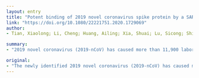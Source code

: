 ```yaml
---
layout: entry
title: "Potent binding of 2019 novel coronavirus spike protein by a SARS coronavirus-specific human monoclonal antibody"
link: "https://doi.org/10.1080/22221751.2020.1729069"
author:
- Tian, Xiaolong; Li, Cheng; Huang, Ailing; Xia, Shuai; Lu, Sicong; Shi, Zhengli; Lu, Lu; Jiang, Shibo; Yang, Zhenlin; Wu, Yanling; Ying, Tianlei

summary:
- "2019 novel coronavirus (2019-nCoV) has caused more than 11,900 laboratory-confirmed human infections, including 259 deaths. There is no specific antiviral treatment or vaccine. It is urgent to assess the cross-reactivity of anti-SARS CoV antibodies. CR3022 may have the potential to be developed as candidate therapeutics, alone or in combination with other neutralizing antibodies, for the prevention and treatment of 2019-NCoV infections."

original:
- "The newly identified 2019 novel coronavirus (2019-nCoV) has caused more than 11,900 laboratory-confirmed human infections, including 259 deaths, posing a serious threat to human health. Currently, however, there is no specific antiviral treatment or vaccine. Considering the relatively high identity of receptor-binding domain (RBD) in 2019-nCoV and SARS-CoV, it is urgent to assess the cross-reactivity of anti-SARS CoV antibodies with 2019-nCoV spike protein, which could have important implications for rapid development of vaccines and therapeutic antibodies against 2019-nCoV. Here, we report for the first time that a SARS-CoV-specific human monoclonal antibody, CR3022, could bind potently with 2019-nCoV RBD (KD of 6.3 nM). The epitope of CR3022 does not overlap with the ACE2 binding site within 2019-nCoV RBD. These results suggest that CR3022 may have the potential to be developed as candidate therapeutics, alone or in combination with other neutralizing antibodies, for the prevention and treatment of 2019-nCoV infections. Interestingly, some of the most potent SARS-CoV-specific neutralizing antibodies (e.g. m396, CR3014) that target the ACE2 binding site of SARS-CoV failed to bind 2019-nCoV spike protein, implying that the difference in the RBD of SARS-CoV and 2019-nCoV has a critical impact for the cross-reactivity of neutralizing antibodies, and that it is still necessary to develop novel monoclonal antibodies that could bind specifically to 2019-nCoV RBD."
---
```



